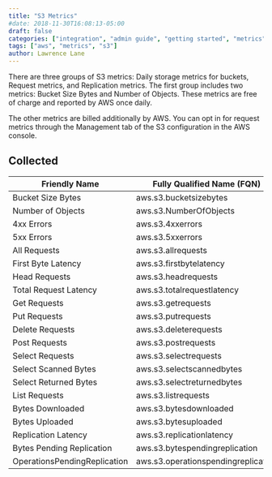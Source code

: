 ```yaml
---
title: "S3 Metrics"
#date: 2018-11-30T16:08:13-05:00
draft: false
categories: ["integration", "admin guide", "getting started", "metrics"]
tags: ["aws", "metrics", "s3"]
author: Lawrence Lane
---
```


There are three groups of S3 metrics: Daily storage metrics for buckets, Request metrics, and Replication metrics. The first group includes two metrics: Bucket Size Bytes and Number of Objects. These metrics are free of charge and reported by AWS once daily.

The other metrics are billed additionally by AWS. You can opt in for request metrics through the Management tab of the S3 configuration in the AWS console.

## Collected

| Friendly Name                | Fully Qualified Name (FQN)                | AWS Metric                   | Statistic | Units       | BASE |
|------------------------------|-------------------------------------------|------------------------------|-----------|-------------|------|
| Bucket Size Bytes            | aws.s3.bucketsizebytes                    | BucketSizeBytes              | average   | GiB/KiB     | yes  |
| Number of Objects            | aws.s3.NumberOfObjects                    | NumberOfObjects              | average   | K           | yes  |
| 4xx Errors                   | aws.s3.4xxerrors                          | 4xxErrors                    | average   | count       | yes  |
| 5xx Errors                   | aws.s3.5xxerrors                          | 5xxErrors                    | average   | count       | yes  |
| All Requests                 | aws.s3.allrequests                        | AllRequests                  | average   | count       | yes  |
| First Byte Latency           | aws.s3.firstbytelatency                   | FirstByteLatency             | average   | milliseconds| yes  |
| Head Requests                | aws.s3.headrequests                       | HeadRequests                 | average   | count       | yes  |
| Total Request Latency        | aws.s3.totalrequestlatency                | TotalRequestLatency          | average   | milliseconds| yes  |
| Get Requests                 | aws.s3.getrequests                        | GetRequests                  | average   | count       | yes  |
| Put Requests                 | aws.s3.putrequests                        | PutRequests                  | average   | count       | yes  |
| Delete Requests              | aws.s3.deleterequests                     | DeleteRequests               | average   | count       | yes  |
| Post Requests                | aws.s3.postrequests                       | PostRequests                 | average   | count       | yes  |
| Select Requests              | aws.s3.selectrequests                     | SelectRequests               | average   | count       | yes  |
| Select Scanned Bytes         | aws.s3.selectscannedbytes                 | SelectScannedBytes           | average   | count       | yes  |
| Select Returned Bytes        | aws.s3.selectreturnedbytes                | SelectReturnedBytes          | average   | count       | yes  |
| List Requests                | aws.s3.listrequests                       | ListRequests                 | average   | count       | yes  |
| Bytes Downloaded             | aws.s3.bytesdownloaded                    | BytesDownloaded              | average   | count       | yes  |
| Bytes Uploaded               | aws.s3.bytesuploaded                      | BytesUploaded                | average   | count       | yes  |
| Replication Latency          | aws.s3.replicationlatency                 | ReplicationLatency           | average   | seconds     | yes  |
| Bytes Pending Replication    | aws.s3.bytespendingreplication            | BytesPendingReplication      | average   | GiB/KiB     | yes  |
| OperationsPendingReplication | aws.s3.operationspendingreplication       | OperationsPendingReplication | average   | count       | yes  |
